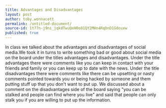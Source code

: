 ```yaml
---
title: Advantages and Disadvantages 
layout: post
author: toby.wonnacott
permalink: /untitled-document/
source-id: 1t77n-j9ni_jqkdTwuQeH0o01QY2MHn4RqbnD1Gdouxw
published: true
---
```

In class we talked about the advantages and disadvantages of social media.We took it in turns to write something bad or good about social media on the board under the titles advantages and disadvantages. Under the title advantages there were comments like you can keep in contact with your friends and family or you can keep up to date with the news. Under the title disadvantages there were comments like there can be upsetting or nasty comments pointed towards you or being hacked by someone and them putting stuff up that you don't want to put up. We discussed about a comment on the disadvantages side of the board saying "you can be stalked and people can find where you live" and said that people can only stalk you if you are willing to put up the information. 

